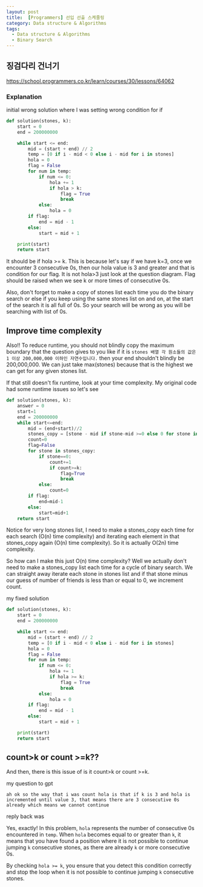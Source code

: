 ```yaml
---
layout: post
title:  [Programmers] 선입 선출 스케줄링
category: Data structure & Algorithms
tags:
  - Data structure & Algorithms
  - Binary Search
---
```


## 징검다리 건너기
https://school.programmers.co.kr/learn/courses/30/lessons/64062

### Explanation
initial wrong solution where  I was setting wrong condition for if
```python
def solution(stones, k):
    start = 0
    end = 200000000

    while start <= end:
        mid = (start + end) // 2
        temp = [0 if i - mid < 0 else i - mid for i in stones]
        hola = 0
        flag = False
        for num in temp:
            if num <= 0:
                hola += 1
                if hola > k:
                    flag = True
                    break
            else:
                hola = 0
        if flag:
            end = mid - 1
        else:
            start = mid + 1

    print(start)
    return start
```

It should be if hola >= k. This is because let's say if we have k=3,
once we encounter 3 consecutive 0s, then our hola value is 3 and greater
and that is condition for our flag. It is not hola>3 just look at the
question diagram. Flag should be raised when we see k or more times of
consecutive 0s.

Also, don't forget to make a copy of stones list each time you do the binary
search or else if you keep using the same stones list on and on, at the
start of the search it is all full of 0s. So your search will be wrong
as you will be searching with list of 0s.

## Improve time complexity
Also!! To reduce runtime, you should not blindly copy the maximum boundary
that the question gives to you like if it is `stones 배열 각 원소들의 값은 1 이상 200,000,000 이하인 자연수입니다.`
then your end shouldn't blindly be 200,000,000. We can just take max(stones)
because that is the highest we can get for any given stones list.

If that still doesn't fix runtime, look at your time complexity.
My original code had some runtime issues so let's see

```python
def solution(stones, k):
    answer = 0
    start=1
    end = 200000000
    while start<=end:
        mid = (end+start)//2
        stones_copy = [stone - mid if stone-mid >=0 else 0 for stone in stones]
        count=0
        flag=False
        for stone in stones_copy:
            if stone==0:
                count+=1
                if count>=k:
                    flag=True
                    break
            else:
                count=0
        if flag:
            end=mid-1
        else:
            start=mid+1
    return start
```

Notice for very long stones list, I need to make a stones_copy each time
for each search (O(n) time complexity) and iterating each element in that
stones_copy again (O(n) time complexity). So it is actually O(2n) time
complexity.

So how can I make this just O(n) time complexity? Well we actually don't
need to make a stones_copy list each time for a cycle of binary search.
We can straight away iterate each stone in stones list and if that stone
minus our guess of number of friends is less than or equal to 0, we increment
count.

my fixed solution
```python
def solution(stones, k):
    start = 0
    end = 200000000

    while start <= end:
        mid = (start + end) // 2
        temp = [0 if i - mid < 0 else i - mid for i in stones]
        hola = 0
        flag = False
        for num in temp:
            if num <= 0:
                hola += 1
                if hola >= k:
                    flag = True
                    break
            else:
                hola = 0
        if flag:
            end = mid - 1
        else:
            start = mid + 1

    print(start)
    return start
```

## count>k or count >=k??
And then, there is this issue of is it count>k or count >=k.

my question to gpt

`ah ok so the way that i was count hola is that if k is 3 and hola is incremented until value 3, that means there are 3 consecutive 0s already which means we cannot continue `

reply back was

Yes, exactly! In this problem, `hola` represents the number of consecutive 0s encountered in `temp`. When `hola` becomes equal to or greater than `k`, it means that you have found a position where it is not possible to continue jumping `k` consecutive stones, as there are already `k` or more consecutive 0s.

By checking `hola >= k`, you ensure that you detect this condition correctly and stop the loop when it is not possible to continue jumping `k` consecutive stones.

